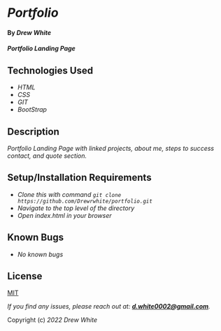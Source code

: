# _Portfolio_

#### By _**Drew White**_

#### _Portfolio Landing Page_

## Technologies Used

- _HTML_
- _CSS_
- _GIT_
- _BootStrap_

## Description

_Portfolio Landing Page with linked projects, about me, steps to success contact, and quote section._

## Setup/Installation Requirements

- _Clone this with command `git clone https://github.com/Drewrwhite/portfolio.git`_
- _Navigate to the top level of the directory_
- _Open index.html in your browser_

## Known Bugs

- _No known bugs_

## License

[MIT](https://choosealicense.com/licenses/mit/)

_If you find any issues, please reach out at: **d.white0002@gmail.com**._

Copyright (c) _2022_ _Drew White_
